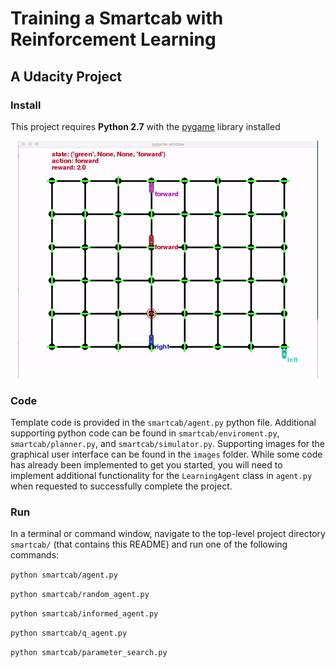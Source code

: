 # Training a Smartcab with Reinforcement Learning
## A Udacity Project

### Install

This project requires **Python 2.7** with the [pygame](https://www.pygame.org/wiki/GettingStarted
) library installed

<p align="center">
  <img src="https://github.com/kvn219/smartcab/blob/master/figures/smartcab.gif">
</p>


### Code

Template code is provided in the `smartcab/agent.py` python file. Additional supporting python code can be found in `smartcab/enviroment.py`, `smartcab/planner.py`, and `smartcab/simulator.py`. Supporting images for the graphical user interface can be found in the `images` folder. While some code has already been implemented to get you started, you will need to implement additional functionality for the `LearningAgent` class in `agent.py` when requested to successfully complete the project. 

### Run

In a terminal or command window, navigate to the top-level project directory `smartcab/` (that contains this README) and run one of the following commands:

```python smartcab/agent.py```

```python smartcab/random_agent.py```

```python smartcab/informed_agent.py```

```python smartcab/q_agent.py```

```python smartcab/parameter_search.py```
